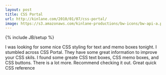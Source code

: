 ```yaml
---
layout: post
title: CSS Portal
url: http://kinlane.com/2010/01/07/css-portal/
image: https://s3.amazonaws.com/kinlane-productions/bw-icons/bw-api-a.png
---
```

{% include JB/setup %}
I was looking for some nice CSS styling for text and memo boxes tonight. I stumbled across CSS Portal.
They have some great information to improve your CSS skils. I found some greate CSS text boxes, CSS memo boxes, and CSS buttons.
There is a lot more. Recommend checking it out. Great quick CSS reference
